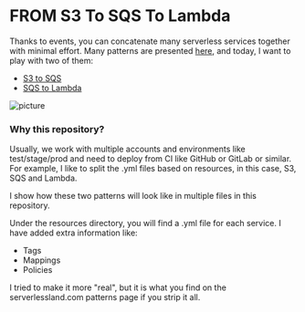# FROM S3 To SQS To Lambda #

Thanks to events, you can concatenate many serverless services together with minimal effort.
Many patterns are presented [here](https://serverlessland.com/patterns), and today, I want to play with two of them:

* [S3 to SQS](https://serverlessland.com/patterns/s3-sqs) 
* [SQS to Lambda](https://serverlessland.com/patterns/sqs-lambda)

![picture](https://bitbucket.org/DanBranch/s3-sqs-lambda/downloads/s3_to_sqs_to_lambda.png)

### Why this repository? ###

Usually, we work with multiple accounts and environments like test/stage/prod and need to deploy from CI like GitHub or GitLab or similar. 
For example, I like to split the .yml files based on resources, in this case, S3, SQS and Lambda.

I show how these two patterns will look like in multiple files in this repository. 

Under the resources directory, you will find a .yml file for each service. 
I have added extra information like:

* Tags
* Mappings
* Policies

I tried to make it more "real", but it is what you find on the serverlessland.com patterns page if you strip it all.

